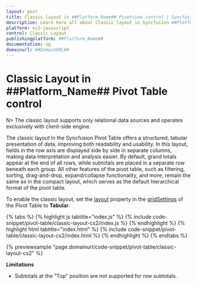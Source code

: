 ```yaml
---
layout: post
title: Classic layout in ##Platform_Name## Pivotview control | Syncfusion
description: Learn here all about Classic layout in Syncfusion ##Platform_Name## Pivotview control of Syncfusion Essential JS 2 and more.
platform: ej2-javascript
control: Classic Layout 
publishingplatform: ##Platform_Name##
documentation: ug
domainurl: ##DomainURL##
---
```


# Classic Layout in ##Platform_Name## Pivot Table control

N> The classic layout supports only relational data sources and operates exclusively with client-side engine.

The classic layout in the Syncfusion Pivot Table offers a structured, tabular presentation of data, improving both readability and usability. In this layout, fields in the row axis are displayed side by side in separate columns, making data interpretation and analysis easier. By default, grand totals appear at the end of all rows, while subtotals are placed in a separate row beneath each group. All other features of the pivot table, such as filtering, sorting, drag-and-drop, expand/collapse functionality, and more, remain the same as in the compact layout, which serves as the default hierarchical format of the pivot table.

To enable the classic layout, set the [layout](https://ej2.syncfusion.com/documentation/api/pivotview/gridSettings/#layout) property in the [gridSettings](https://ej2.syncfusion.com/documentation/api/pivotview/gridSettings/) of the Pivot Table to **Tabular**.

{% tabs %}
{% highlight js tabtitle="index.js" %}
{% include code-snippet/pivot-table/classic-layout-cs2/index.js %}
{% endhighlight %}
{% highlight html tabtitle="index.html" %}
{% include code-snippet/pivot-table/classic-layout-cs2/index.html %}
{% endhighlight %}
{% endtabs %}
        
{% previewsample "page.domainurl/code-snippet/pivot-table/classic-layout-cs2" %}

**Limitations**

* Subtotals at the "Top" position are not supported for row subtotals.
